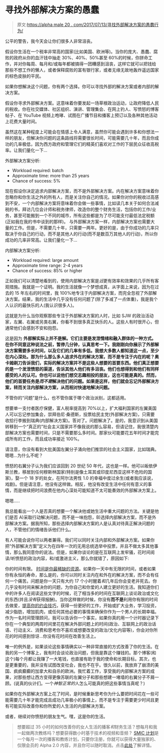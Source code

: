 # 寻找外部解决方案的愚蠢

> 原文:[https://alpha male 20 . com/2017/07/13/寻找外部解决方案的愚蠢行为/](https://alphamale20.com/2017/07/13/the-stupidity-of-looking-for-external-solutions/)

公平的警告，我今天会让你们很多人非常沮丧。

假设你生活在一个税率非常高的国家(比如美国、欧洲等)。当你的庞大、愚蠢、腐败的政府从你的血汗钱中抽走 30%、40%、50%甚至 60%的时候，你拼命工作，并对你每周、每月和/或每年都被搞得一团糟感到沮丧，这样它就可以把钱给那些不想工作的懒人，或者保释腐败的富有银行家，或者无缘无故地轰炸遥远国家的棕色皮肤的平民。

如果你想解决这个问题，你有两个选择。你可以寻找外部的解决方案或者内部的解决方案。

假设你寻求外部解决方案。这意味着你要发起一场草根政治运动，让政府降低人民的税收。你在社交媒体、社区组织、演讲、管理集会、在网上钓人、写愤怒的博客帖子、在 YouTube 视频上咆哮、试图在广播节目和播客上预订以及各种其他活动上花费大量时间。

虽然这在某种程度上可能会在情感上令人满意，虽然你可能会遇到许多和你想法一样的朋友，但解决你问题的这条路线将需要很长时间，可能需要几十年，而且你成功的几率极低，因为西方政府和管理它们的精英们喜欢对工作的下层民众征收高税率。让我们量化一下...

外部解决方案分析:

*   Workload required: batch
*   Approximate time: more than 25 years
*   Chance of success: 5%

现在假设你决定追求内部解决方案，而不是外部解决方案。内在解决方案意味着你忽略你和你生活之外的所有人，而是关注你自己的情况。如果你对你的税收过高感到不安，一个内部解决方案将意味着你会做一些事情，比如读几本关于如何合法减税的书，拜访几位会计师和税务律师，改造你的整个财务生活，包括你的工作/业务，甚至可能搬到一个不同的城市，所有这些都是为了尽可能支付最低法定税额(正如我在我的书中谈到的那样)。 与外部解决方案一样，内部解决方案也需要大量的工作。但是，不需要几十年，只需要一两年。更好的是，由于你成功的几率只取决于你自己的行动，而不是其他人的行动(而不是数百万其他人的行动)，所以你成功的几率非常高。让我们量化一下...

内部解决方案分析:

*   Workload required: large amount
*   Approximate time range: 2-4 years
*   Chance of success: 85% or higher

正如我们可以清楚地看到的，使用内部解决方案是*远*更有效率和效果的几乎所有客观措施。我就是一个证明。我的生活就像一个梦想成真，从字面上来说，因为在过去的 15 年左右的时间里，我 100%地专注于内部解决方案，而完全忽视了外部解决方案。结果，我的生活中几乎没有任何问题了(除了多减了一点体重)，我是我个人认识的最快乐的人(我认识很多人)。

这就是为什么当你观察那些专注于外部解决方案的人时，比如 SJW 的政治活动家，左翼、右翼或另类右翼，你看不到很多真正快乐的人。这些人有时很开心，但通常他们会感到不安和抱怨。

这是因为 **外部解实际上并不是解。它们主要是发泄情绪和融入群体的一种方式。在你不同意这种说法之前，暂停几分钟，认真思考一下。我刚刚向你展示了外部解决方案需要多长时间，以及它们的几率有多低。我想大多数人都知道这一点，至少在内心深处。那为什么那么多人追求外在的解决方案，而不是专注于内在的呢？奥卡姆剃刀告诉我们，实际的解决方案并不是这些人想要的首要东西。他们真正想要的是一个发泄愤怒的渠道，告诉其他人他们有多沮丧。他们也想得到和他们有同样感受的人的认可。你也可以说他们想交志趣相投的朋友，这也可能是真的。然而，他们的首要任务是*而不是*解决他们的问题。如果是这样，他们就会忘记外部解决方案，转而关注内部解决方案，从而相对快速地解决问题。**

不管你的“问题”是什么，也不管你属于哪个政治派别，这都适用。

想要单一支付者医疗保健，富人税率提高到 70%以上，扩大福利国家的左翼美国人可以忘记参加集会，崇拜伯尼·桑德斯，投票给民主党(外部解决方案)，只需要收拾行李搬到瑞典(内部解决方案)。答对了。问题解决了。是的，我意识到从美国转移到一个“真正的”社会主义国家并不像我说的那么容易，但请记住，我很清楚内部解决方案也需要时间，只是不需要那么多时间。那家伙可能要花五年时间才能完成所有的工作，而且成功率接近 100%。

请注意，你没有看到大批美国左翼分子涌向他们推崇的社会主义国家，比如瑞典。嗯嗯...为什么不呢？

愤怒的右翼分子认为我们应该回到 20 世纪 50 年代，这也是一样。他可以皈依伊斯兰教，移居到任何穆斯林国家(特别是像土耳其或印度尼西亚这样不危险的国家)，娶一个 18 岁的处女，在阿尔法男性 1.0 的幸福中度过余生(或者我应该说，戏剧)。但是请注意，他没有这样做。相反，他没有改变生活中任何有意义的事情，而是继续把时间浪费在他内心深处可能知道不太可能奏效的外部解决方案上。

嗯嗯.....

我总能看出一个人是否真的想要一个解决他或她生活中重大问题的方法。关键是他们是否 A)采取行动解决问题，而不是一味抱怨，B)选择内部解决方案，而不是外部解决方案。据我所知，那些选择内部解决方案的人是认真对待真正解决问题的人，不管他们的情绪告诉他们什么。

有人可能会说你可以两者兼得。我们可以同时关注内部和外部解决方案。如果你把“外部解决方案”定义为在四年一次的无用总统选举中投票，并且不做太多其他事情，那么我同意你的说法。但是，如果你谈论的是在互联网上发牢骚，花时间阅读/听愤怒的政治内容，和/或激进主义，那么你就错了，原因如下:

你的时间有限。 [时间是你最稀缺的资源](http://calebjonesblog.com/you-only-have-three-resources/)。如果你一天中有无限的时间，或者如果你有永恒的寿命，那么是的，你可以同时关注内在和外在的解决方案，而不会有任何一个痛苦。问题是你一天只有大约 17 个小时醒着*和*几年后你会变老并死去。你几乎没有时间来解决你的问题，为你自己和你爱的人建立更好的生活。我知道你们中的许多人在阅读这些文字的时候，花了相当多的时间在互联网上谈论政治或文化的东西(并且*没有*获得报酬)。当你这样做的时候，你没有**而不是**利用你有限的时间去做爱，[提高你的约会技巧](http://www.gettosexfast.com/)，获得一份更好的工作，开始或扩大业务，学习投资，减少脂肪，增加肌肉，或任何其他必要的事情来确保你作为一个男人的长期幸福。作为一名时间管理顾问，我可以告诉你一个事实，如果你真的用一个计时器记录下你在一个典型的两周时间里花在解决外部问题上的时间(政治、互联网上的政治话语、行动主义、消费和思考你不喜欢或想要改变的政治/文化内容等)，你会对你所花的时间感到惊讶...你没有花时间在改善生活上。

唯一的例外是，如果谈论这些事情确实以一种非常直接的方式改善了你的生活。在我的另一个博客上，我有时会谈论政治问题，但我是靠这个赚钱的。那个博客(和这个)每个月都让我赚了一大笔钱，也直接有助于我的使命和长期目标。其次，也是更重要的，我并没有试图改变社会，我也不在乎。很久以前，我放弃了崩溃的美国、疯疯癫癫的加拿大和自杀的欧洲。我忙着工作，享受我的内部解决方案的成果，对那些想让西方变得更像苏联的左翼分子和那些想建一堵墙的右翼分子不屑一顾。(说真的伙计们。一个*神智正常的*人怎么可能真的把这些事情当真呢？)

如果你在外部解决方案上花了时间，是时候重新思考你为什么要把时间花在一些可能需要几十年才能完成且成功几率极小的事情上，而不是专注于需要更少时间且更有可能实际改善你和你所爱的人生活的内部解决方案。

或者，继续对你愤怒的朋友生气。嘿，这是你的生活。

> 想要超过 35 小时的如何改善你的女人生活的播客*和*财务生活？想每月和我一起做两次教练吗？想要获得数小时基于技术的视频和音频？ [SMIC 计划](https://alphamale20.kartra.com/page/vIL17)是一个每月一次的播客和教练计划，只要你注册，你就可以获得大量独家的、仅限会员的 Alpha 2.0 内容，并且你可以随时取消。点击[此处](https://alphamale20.kartra.com/page/vIL17)了解详情。
